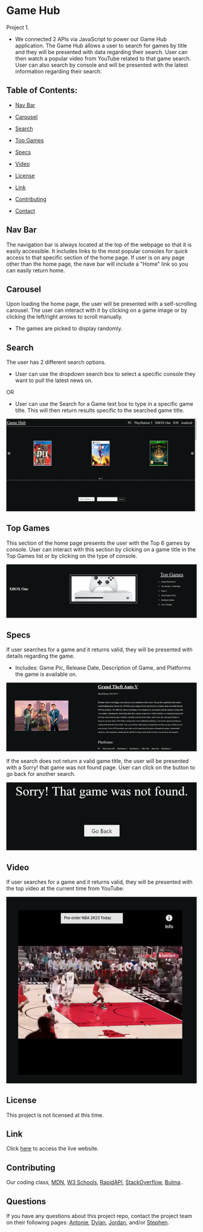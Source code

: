 # Game Hub

Project 1.

* We connected 2 APIs via JavaScript to power our Game Hub application. The Game Hub allows a user to search for games by title and they will be presented with data regarding their search. User can then watch a popular video from YouTube related to that game search. User can also search by console and will be presented with the latest information regarding their search.

## Table of Contents:

* [Nav Bar](#nav-bar)

* [Carousel](#Carousel)

* [Search](#search)

* [Top Games](#top-games)

* [Specs](#specs)

* [Video](#video)

* [License](#license)

* [Link](#link)

* [Contributing](#contributing)

* [Contact](#Contact)

## Nav Bar

The navigation bar is always located at the top of the webpage so that it is easily accessible. It includes links to the most popular consoles for quick access to that specific section of the home page. If user is on any page other than the home page, the nave bar will include a "Home" link so you can easily return home.

## Carousel

Upon loading the home page, the user will be presented with a self-scrolling carousel. The user can interact with it by clicking on a game image or by clicking the left/right arrows to scroll manually. 

* The games are picked to display randomly.

## Search
The user has 2 different search options. 

* User can use the dropdown search box to select a specific console they want to pull the latest news on.

OR

* User can use the Search for a Game text box to type in a specific game title. This will then return results specific to the searched game title.

![Alt text](./assets/images/readme%20screenshots/Screenshot%202022-10-17%20154458.png)

## Top Games
This section of the home page presents the user with the Top 6 games by console. User can interact with this section by clicking on a game title in the Top Games list or by clicking on the type of console. 

![Alt text](./assets/images/readme%20screenshots/xbox.png)

## Specs
If user searches for a game and it returns valid, they will be presented with details regarding the game.

* Includes: Game Pic, Release Date, Description of Game, and Platforms the game is available on.

![Alt text](./assets/images/readme%20screenshots/game%20details.png)

If the search does not return a valid game title, the user will be presented with a Sorry! that game was not found page. User can click on the button to go back for another search.

![Alt text](./assets/images/readme%20screenshots/game%20not%20found.png)

## Video
If user searches for a game and it returns valid, they will be presented with the top video at the current time from YouTube.

![Alt text](./assets/images/readme%20screenshots/video.png)

## License

This project is not licensed at this time.
<!-- ![GitHub license](https://img.shields.io/badge/license-MIT-blue.svg) -->

## Link
Click [here](https://sbullocks.github.io/Game-Hub/) to access the live website.

## Contributing

Our coding class, [MDN](https://developer.mozilla.org/en-US/), [W3 Schools](https://www.w3schools.com/), [RapidAPI](https://rapidapi.com/hub), [StackOverflow](https://stackoverflow.com/), [Bulma](https://bulma.io/)..

## Questions

If you have any questions about this project repo, contact the project team on their following pages: [Antonie](https://github.com/AntoineCanCode), [Dylan](https://github.com/dcrowdev), [Jordan](https://github.com/Jordancolubiale), and/or [Stephen](https://github.com/sbullocks).